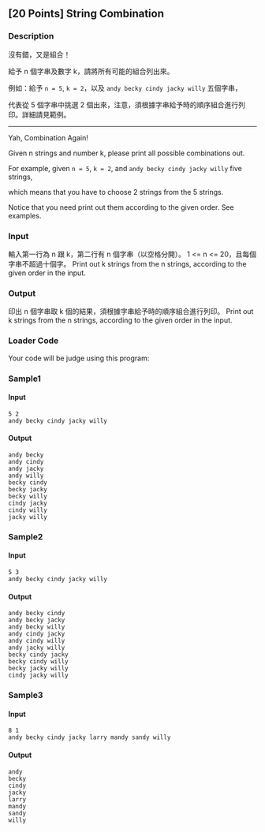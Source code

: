\[20 Points\] String Combination
--------------------------------

### Description

<div>

沒有錯，又是組合！

給予 n 個字串及數字 k，請將所有可能的組合列出來。

例如：給予 `n = 5`, `k = 2`，以及 `andy becky cindy jacky willy`
五個字串，

代表從 5 個字串中挑選 2
個出來，注意，須根據字串給予時的順序組合進行列印。詳細請見範例。

------------------------------------------------------------------------

Yah, Combination Again!

Given n strings and number k, please print all possible combinations
out.

For example, given `n = 5`, `k = 2`, and `andy becky cindy jacky willy`
five strings,

which means that you have to choose 2 strings from the 5 strings.

Notice that you need print out them according to the given order. See
examples.

</div>

### Input

輸入第一行為 n 跟 k，第二行有 n 個字串（以空格分開）。 1 \<= n \<=
20，且每個字串不超過十個字。 Print out k strings from the n strings,
according to the given order in the input.

### Output

印出 n 個字串取 k 個的結果，須根據字串給予時的順序組合進行列印。 Print
out k strings from the n strings, according to the given order in the
input.

### Loader Code

<div>

Your code will be judge using this program:

</div>

<div>

### Sample1

#### Input

    5 2
    andy becky cindy jacky willy

#### Output

    andy becky 
    andy cindy 
    andy jacky 
    andy willy 
    becky cindy 
    becky jacky 
    becky willy 
    cindy jacky 
    cindy willy 
    jacky willy 

</div>

<div>

### Sample2

#### Input

    5 3
    andy becky cindy jacky willy

#### Output

    andy becky cindy 
    andy becky jacky 
    andy becky willy 
    andy cindy jacky 
    andy cindy willy 
    andy jacky willy 
    becky cindy jacky 
    becky cindy willy 
    becky jacky willy 
    cindy jacky willy 

</div>

<div>

### Sample3

#### Input

    8 1
    andy becky cindy jacky larry mandy sandy willy

#### Output

    andy 
    becky 
    cindy 
    jacky 
    larry 
    mandy 
    sandy 
    willy 

</div>
